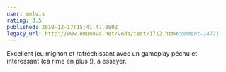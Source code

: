 ```yaml
---
user: melvis
rating: 3.5
published: 2010-12-17T15:41:47.000Z
legacy_url: http://www.emunova.net/veda/test/1712.htm#comment-14721
---
```

Excellent jeu mignon et rafréchissant avec un gameplay péchu et intéressant (ça rime en plus !), a essayer.